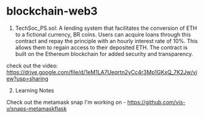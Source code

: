 # blockchain-web3

1. TechSoc_PS.sol: A lending system that facilitates the conversion of ETH to a fictional currency, BR coins. Users can acquire loans through this contract and repay the principle with an hourly interest rate of 10%. This allows them to regain access to their deposited ETH. The contract is built on the Ethereum blockchain for added security and transparency.

check out the video: https://drive.google.com/file/d/1eM1LA7Ueqrtn2yCc4r3Mp1GKxQ_7K2Jw/view?usp=sharing

2. Learning Notes

Check out the metamask snap I'm working on - https://github.com/vis-v/snaps-metamaskflask

